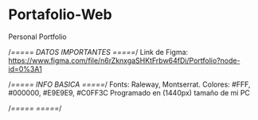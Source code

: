 # Portafolio-Web
Personal Portfolio

/*===== DATOS IMPORTANTES =====*/
Link de Figma: https://www.figma.com/file/n6rZknxgaSHKtFrbw64fDi/Portfolio?node-id=0%3A1


/*===== INFO BASICA =====*/
Fonts: Raleway, Montserrat.
Colores: #FFF, #000000, #E9E9E9, #C0FF3C
Programado en (1440px) tamaño de mi PC 

/*=====  =====*/
